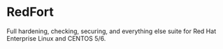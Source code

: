RedFort
=======

Full hardening, checking, securing, and everything else suite for Red Hat Enterprise Linux and CENTOS 5/6.
